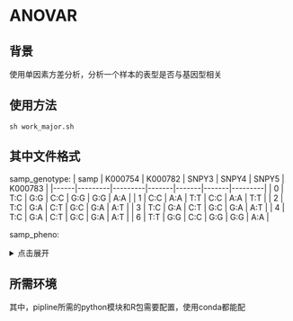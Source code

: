 # ANOVAR
## 背景
使用单因素方差分析，分析一个样本的表型是否与基因型相关
## 使用方法
`sh work_major.sh`
## 其中文件格式
samp_genotype:
| samp | K000754 | K000782 | SNPY3 | SNPY4 | SNPY5 | K000783 |
|------|---------|---------|-------|-------|-------|---------|
| 0    | T:C     | G:G     | C:C   | G:G   | G:G   | A:A     |
| 1    | C:C     | A:A     | T:T   | C:C   | A:A   | T:T     |
| 2    | T:C     | G:A     | C:T   | G:C   | G:A   | A:T     |
| 3    | T:C     | G:A     | C:T   | G:C   | G:A   | A:T     |
| 4    | T:C     | G:A     | C:T   | G:C   | G:A   | A:T     |
| 6    | T:T     | G:G     | C:C   | G:G   | G:G   | A:A     |

samp_pheno:
<details>
<summary>点击展开</summary>
samp_pheno:
samp    leaf_numbers                                                                                               
1       29                                                                                                         
2       31                                                                                                         
3       27                                                                                                         
4       31                                                                                                         
5       30
6       36
7       33
</details>

## 所需环境
其中，pipline所需的python模块和R包需要配置，使用conda都能配


